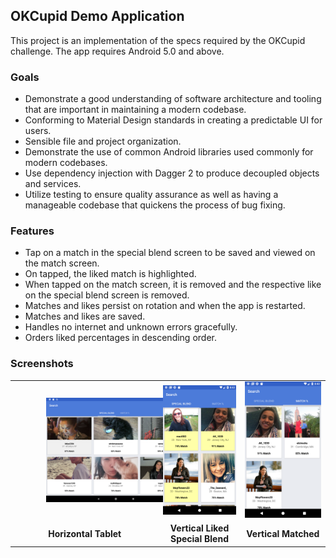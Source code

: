 ## OKCupid Demo Application

This project is an implementation of the specs required by the OKCupid challenge. The app requires Android 5.0 and above.

### Goals

* Demonstrate a good understanding of software architecture and tooling that are important in maintaining a modern codebase.
* Conforming to Material Design standards in creating a predictable UI for users.
* Sensible file and project organization.
* Demonstrate the use of common Android libraries used commonly for modern codebases.
* Use dependency injection with Dagger 2 to produce decoupled objects and services.
* Utilize testing to ensure quality assurance as well as having a manageable codebase that quickens the process of bug fixing.


### Features

* Tap on a match in the special blend screen to be saved and viewed on the match screen.
* On tapped, the liked match is highlighted.
* When tapped on the match screen, it is removed and the respective like on the special blend screen is removed.
* Matches and likes persist on rotation and when the app is restarted.
* Matches and likes are saved.
* Handles no internet and unknown errors gracefully.
* Orders liked percentages in descending order.

### Screenshots

<table>
    <tr>
        <td><img style="width: 350px: height:auto; margin: 0 50px" src="/screenshots/horizontal.png"></img></td>
        <td><img src="/screenshots/vertical_liked.png"></img></td>
        <td><img src="/screenshots/vertical_matched.png"></img></td>
    </tr>
        <tr>
        <td align="center"><b>Horizontal Tablet<b></td>
        <td align="center"><b>Vertical Liked Special Blend</b></img></td>
        <td align="center"><b>Vertical Matched</b></img></td>
    </tr>
</table>